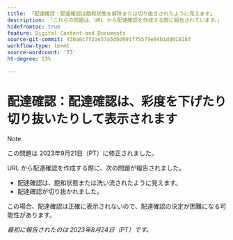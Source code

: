 ```yaml
---
title: 「配達確認：配達確認は飽和状態を解除または切り抜きされたように見えます」
description: 「これらの問題は、URL から配達確認を作成する際に報告されています。」
hidefromtoc: true
feature: Digital Content and Documents
source-git-commit: 430a8c7f2ae57a5d0d991f75579e84b1dd01818f
workflow-type: tm+mt
source-wordcount: '73'
ht-degree: 13%

---
```



# 配達確認：配達確認は、彩度を下げたり切り抜いたりして表示されます

>[!NOTE]
>
>この問題は 2023年9月21日（PT）に修正されました。

URL から配達確認を作成する際に、次の問題が報告されました。

* 配達確認は、飽和状態または洗い流されたように見えます。
* 配達確認が切り抜かれました。

この場合、配達確認は正確に表示されないので、配達確認の決定が困難になる可能性があります。

_最初に報告されたのは 2023年8月24日（PT）です。_
